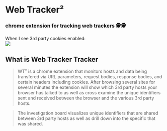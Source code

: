 # Web Tracker&sup2;
### chrome extension for tracking web trackers 🕵️🕵️


When I see 3rd party cookies enabled:<br>
![](https://media.giphy.com/media/arUP51jdpQ0qA/giphy.gif)

## What is Web Tracker Tracker

> WT&sup2; is a chrome extension that monitors hosts and data being transfered via URL parameters, request bodies, response bodies, and certain headers including cookies. After browsing several sites for several minutes the extension will show which 3rd party hosts your browser has talked to as well as cross examine the unique identifiers sent and received between the browser and the various 3rd party hosts.

> The investigation board visualizes unique identifiers that are shared between 3rd party hosts as well as drill down into the specific that was shared.


